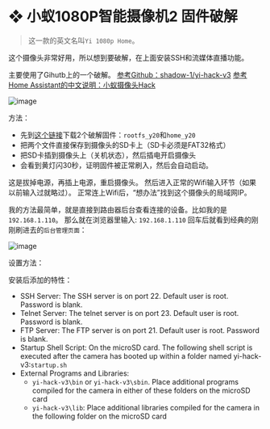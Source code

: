 #  ❖ 小蚁1080P智能摄像机2 固件破解

> 这一款的英文名叫`Yi 1080p Home`。

这个摄像头非常好用，所以想到要破解，在上面安装SSH和流媒体直播功能。

主要使用了Gihutb上的一个破解。
[参考Github：shadow-1/yi-hack-v3](https://github.com/shadow-1/yi-hack-v3#getting-started---step-by-step-guide)
[参考Home Assistant的中文说明：小蚁摄像头Hack](https://home-assistant.cc/component/xiaomi/camera/#hack)

![image](https://user-images.githubusercontent.com/14041622/43151162-2ae316fa-8f9e-11e8-9f65-bcf650f85538.png)


方法：
- 先到[这个链接](https://github.com/shadow-1/yi-hack-v3/releases)下载2个破解固件：`rootfs_y20`和`home_y20`
- 把两个文件直接保存到摄像头的SD卡上（SD卡必须是FAT32格式）
- 把SD卡插到摄像头上（关机状态），然后插电开启摄像头
- 会看到黄灯闪30秒，证明固件被正常刷入，然后会自动启动。

这是拔掉电源，再插上电源，重启摄像头。
然后进入正常的Wifi输入环节（如果以前输入过就略过）。
正常连上Wifi后，“想办法”找到这个摄像头的局域网IP。

我的方法最简单，就是直接到路由器后台查看连接的设备。比如我的是`192.168.1.110`。
那么就在浏览器里输入: 
`192.168.1.110`
回车后就看到经典的刚刚刷进去的`后台管理页面`：

![image](https://user-images.githubusercontent.com/14041622/43153595-41968836-8fa4-11e8-9a87-42c0b44f3b2e.png)


设置方法：


安装后添加的特性：
- SSH Server: The SSH server is on port 22. Default user is root. Password is blank.
- Telnet Server: The telnet server is on port 23. Default user is root. Password is blank.
- FTP Server: The FTP server is on port 21. Default user is root. Password is blank.
- Startup Shell Script:  On the microSD card. The following shell script is executed after the camera has booted up within a folder named yi-hack-v3:`startup.sh`
- External Programs and Libraries: 
    - `yi-hack-v3\bin` or `yi-hack-v3\sbin`. Place additional programs compiled for the camera in either of these folders on the microSD card
    - `yi-hack-v3\lib`: Place additional libraries compiled for the camera in the following folder on the microSD card

